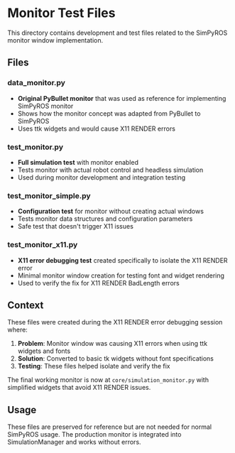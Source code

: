 # Monitor Test Files

This directory contains development and test files related to the SimPyROS monitor window implementation.

## Files

### data_monitor.py
- **Original PyBullet monitor** that was used as reference for implementing SimPyROS monitor
- Shows how the monitor concept was adapted from PyBullet to SimPyROS
- Uses ttk widgets and would cause X11 RENDER errors

### test_monitor.py
- **Full simulation test** with monitor enabled
- Tests monitor with actual robot control and headless simulation
- Used during monitor development and integration testing

### test_monitor_simple.py  
- **Configuration test** for monitor without creating actual windows
- Tests monitor data structures and configuration parameters
- Safe test that doesn't trigger X11 issues

### test_monitor_x11.py
- **X11 error debugging test** created specifically to isolate the X11 RENDER error
- Minimal monitor window creation for testing font and widget rendering
- Used to verify the fix for X11 RENDER BadLength errors

## Context

These files were created during the X11 RENDER error debugging session where:

1. **Problem**: Monitor window was causing X11 errors when using ttk widgets and fonts
2. **Solution**: Converted to basic tk widgets without font specifications  
3. **Testing**: These files helped isolate and verify the fix

The final working monitor is now at `core/simulation_monitor.py` with simplified widgets that avoid X11 RENDER issues.

## Usage

These files are preserved for reference but are not needed for normal SimPyROS usage. The production monitor is integrated into SimulationManager and works without errors.